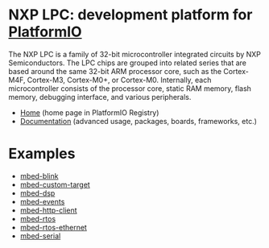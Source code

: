 
# NXP LPC: development platform for [PlatformIO](https://platformio.org)

The NXP LPC is a family of 32-bit microcontroller integrated circuits by NXP Semiconductors. The LPC chips are grouped into related series that are based around the same 32-bit ARM processor core, such as the Cortex-M4F, Cortex-M3, Cortex-M0+, or Cortex-M0. Internally, each microcontroller consists of the processor core, static RAM memory, flash memory, debugging interface, and various peripherals.

* [Home](https://platformio.org/platforms/nxplpc) (home page in PlatformIO Registry)
* [Documentation](https://docs.platformio.org/page/platforms/nxplpc.html) (advanced usage, packages, boards, frameworks, etc.)

# Examples

* [mbed-blink](https://github.com/platformio/platform-nxplpc/tree/master/examples/mbed-blink)
* [mbed-custom-target](https://github.com/platformio/platform-nxplpc/tree/master/examples/mbed-custom-target)
* [mbed-dsp](https://github.com/platformio/platform-nxplpc/tree/master/examples/mbed-dsp)
* [mbed-events](https://github.com/platformio/platform-nxplpc/tree/master/examples/mbed-events)
* [mbed-http-client](https://github.com/platformio/platform-nxplpc/tree/master/examples/mbed-http-client)
* [mbed-rtos](https://github.com/platformio/platform-nxplpc/tree/master/examples/mbed-rtos)
* [mbed-rtos-ethernet](https://github.com/platformio/platform-nxplpc/tree/master/examples/mbed-rtos-ethernet)
* [mbed-serial](https://github.com/platformio/platform-nxplpc/tree/master/examples/mbed-serial)
